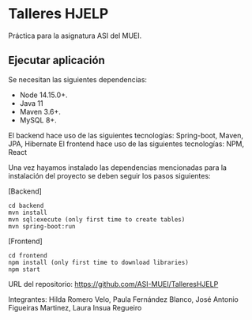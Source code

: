 # Talleres HJELP

Práctica para la asignatura ASI del MUEI.

## Ejecutar aplicación

Se necesitan las siguientes dependencias:

* Node 14.15.0+.
* Java 11
* Maven 3.6+.
* MySQL 8+.

El backend hace uso de las siguientes tecnologías: Spring-boot, Maven, JPA, Hibernate
El frontend hace uso de las siguientes tecnologías: NPM, React

Una vez hayamos instalado las dependencias mencionadas para la instalación del proyecto se deben seguir los pasos siguientes:

[Backend]

```
cd backend
mvn install
mvn sql:execute (only first time to create tables)
mvn spring-boot:run
```
[Frontend]

```
cd frontend
npm install (only first time to download libraries)
npm start
```

URL del repositorio: https://github.com/ASI-MUEI/TalleresHJELP


Integrantes: 
	Hilda Romero Velo,
	Paula Fernández Blanco,
	José Antonio Figueiras Martinez,
	Laura Insua Regueiro
